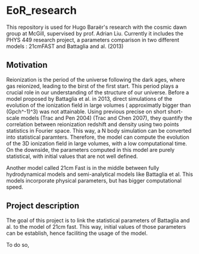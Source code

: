 # EoR_research
This repository is used for Hugo Baraër's research with the cosmic dawn group at McGill, supervised by prof. Adrian Liu. Currently it includes the PHYS 449 research project, a parameters comparison in two different models : 21cmFAST and Battaglia and al. (2013) 

## Motivation

Reionization is the period of the universe following the dark ages, where gas reionized, leading to the birst of the first start. This period plays a crucial role in our understanding of the structure of our universe. Before a model proposed by Battaglia et al. in 2013, direct simulations of the evolution of the ionization field in large volumes ( approximatly bigger than (Gpch^-1)^3) was not attainable. Using previous precise on short short-scale models (Trac and Pen 2004) (Trac and Chen 2007), they quantify the correlation between reionization redshift and density using two points statistics in Fourier space. This way, a N body simulation can be converted into statistical paramters. Therefore, the model can compute the evolution of the 3D ionization field in large volumes, with a low computational time. On the downside, the parameters computed in this model are purely statistical, with initial values that are not well defined. 

Another model called 21cm Fast is in the middle between fully hydrodynamical models and semi-analytical models like Battaglia et al. This models incorporate physical parameters, but has bigger computational speed.

## Project description

The goal of this project is to link the statistical parameters of Battaglia and al. to the model of 21cm fast. This way, initial values of those parameters can be establish, hence faciliting the usage of the model. 

To do so, 

